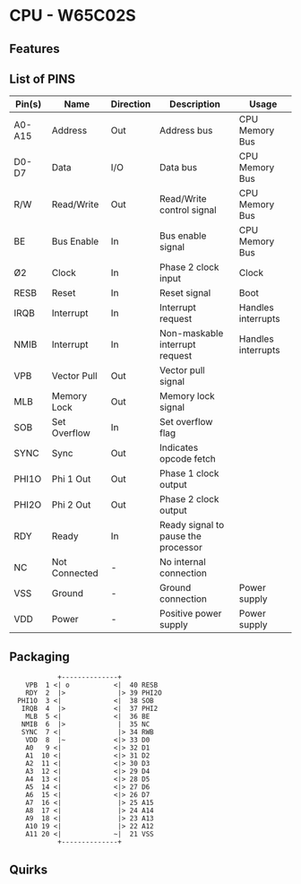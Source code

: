 # CPU - W65C02S

## Features

## List of PINS

| Pin(s)   | Name         | Direction | Description                         | Usage                     |
|----------|--------------|-----------|-------------------------------------|---------------------------|
| A0-A15   | Address      | Out       | Address bus                         | CPU Memory Bus            |
| D0-D7    | Data         | I/O       | Data bus                            | CPU Memory Bus            |
| R/W      | Read/Write   | Out       | Read/Write control signal           | CPU Memory Bus            |
| BE       | Bus Enable   | In        | Bus enable signal                   | CPU Memory Bus            |
| Ø2       | Clock        | In        | Phase 2 clock input                 | Clock                     |
| RESB     | Reset        | In        | Reset signal                        | Boot                      |
| IRQB     | Interrupt    | In        | Interrupt request                   | Handles interrupts        |
| NMIB     | Interrupt    | In        | Non-maskable interrupt request      | Handles interrupts        |
| VPB      | Vector Pull  | Out       | Vector pull signal                  |                           |
| MLB      | Memory Lock  | Out       | Memory lock signal                  |                           |
| SOB      | Set Overflow | In        | Set overflow flag                   |                           |
| SYNC     | Sync         | Out       | Indicates opcode fetch              |                           |
| PHI1O    | Phi 1 Out    | Out       | Phase 1 clock output                |                           |
| PHI2O    | Phi 2 Out    | Out       | Phase 2 clock output                |                           |
| RDY      | Ready        | In        | Ready signal to pause the processor |                           |
| NC       | Not Connected| -         | No internal connection              |                           |
| VSS      | Ground       | -         | Ground connection                   | Power supply              |
| VDD      | Power        | -         | Positive power supply               | Power supply              |

## Packaging

```
            +--------------+
    VPB  1 <| o           <|  40 RESB
    RDY  2  |>             |> 39 PHI2O
  PHI1O  3 <|             <|  38 SOB
   IRQB  4  |>            <|  37 PHI2
    MLB  5 <|             <|  36 BE
   NMIB  6  |>             |  35 NC
   SYNC  7 <|              |> 34 RWB
    VDD  8  |~            <|> 33 D0
    A0   9 <|             <|> 32 D1
    A1  10 <|             <|> 31 D2
    A2  11 <|             <|> 30 D3
    A3  12 <|             <|> 29 D4
    A4  13 <|             <|> 28 D5
    A5  14 <|             <|> 27 D6
    A6  15 <|             <|> 26 D7
    A7  16 <|              |> 25 A15
    A8  17 <|              |> 24 A14
    A9  18 <|              |> 23 A13
    A10 19 <|              |> 22 A12
    A11 20 <|             ~|  21 VSS
            +--------------+
```

## Quirks